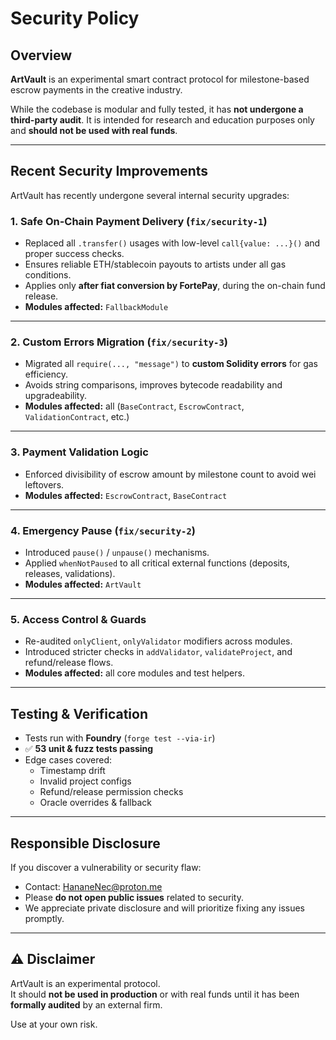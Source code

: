 # Security Policy

## Overview

**ArtVault** is an experimental smart contract protocol for milestone-based escrow payments in the creative industry.

While the codebase is modular and fully tested, it has **not undergone a third-party audit**. It is intended for research and education purposes only and **should not be used with real funds**.

---

## Recent Security Improvements

ArtVault has recently undergone several internal security upgrades:

### 1. Safe On-Chain Payment Delivery (`fix/security-1`)
- Replaced all `.transfer()` usages with low-level `call{value: ...}()` and proper success checks.
- Ensures reliable ETH/stablecoin payouts to artists under all gas conditions.
- Applies only **after fiat conversion by FortePay**, during the on-chain fund release.
- **Modules affected:** `FallbackModule`

---

### 2. Custom Errors Migration (`fix/security-3`)
- Migrated all `require(..., "message")` to **custom Solidity errors** for gas efficiency.
- Avoids string comparisons, improves bytecode readability and upgradeability.
- **Modules affected:** all (`BaseContract`, `EscrowContract`, `ValidationContract`, etc.)

---

### 3. Payment Validation Logic
- Enforced divisibility of escrow amount by milestone count to avoid wei leftovers.
- **Modules affected:** `EscrowContract`, `BaseContract`

---

### 4. Emergency Pause (`fix/security-2`)
- Introduced `pause()` / `unpause()` mechanisms.
- Applied `whenNotPaused` to all critical external functions (deposits, releases, validations).
- **Modules affected:** `ArtVault`

---

### 5. Access Control & Guards
- Re-audited `onlyClient`, `onlyValidator` modifiers across modules.
- Introduced stricter checks in `addValidator`, `validateProject`, and refund/release flows.
- **Modules affected:** all core modules and test helpers.

---

## Testing & Verification

- Tests run with **Foundry** (`forge test --via-ir`)
- ✅ **53 unit & fuzz tests passing**
- Edge cases covered:
  - Timestamp drift
  - Invalid project configs
  - Refund/release permission checks
  - Oracle overrides & fallback

---

## Responsible Disclosure

If you discover a vulnerability or security flaw:

- Contact: [HananeNec@proton.me](mailto:HananeNec@proton.me)
- Please **do not open public issues** related to security.
- We appreciate private disclosure and will prioritize fixing any issues promptly.

---

## ⚠️ Disclaimer

ArtVault is an experimental protocol.  
It should **not be used in production** or with real funds until it has been **formally audited** by an external firm.

Use at your own risk.
